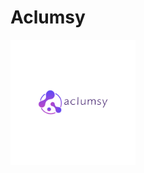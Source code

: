 # Aclumsy
![logo](/doc/logo.png)













<style>
    img[alt="logo"]{
        width: 200px;
    }
</style>


